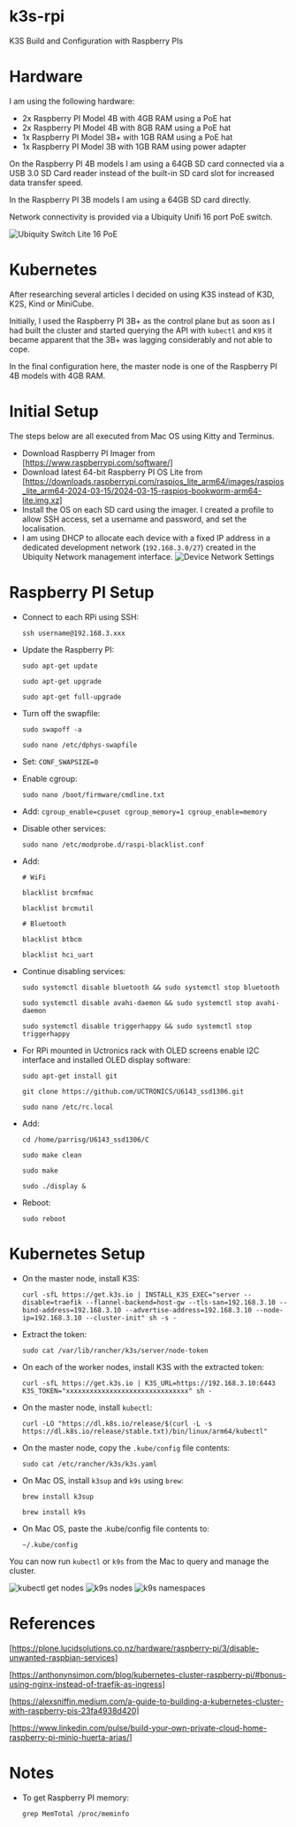 # k3s-rpi

K3S Build and Configuration with Raspberry PIs

# Hardware

I am using the following hardware:

- 2x Raspberry PI Model 4B with 4GB RAM using a PoE hat
- 2x Raspberry PI Model 4B with 8GB RAM using a PoE hat
- 1x Raspberry PI Model 3B+ with 1GB RAM using a PoE hat
- 1x Raspberry PI Model 3B with 1GB RAM using power adapter

On the Raspberry PI 4B models I am using a 64GB SD card connected via a USB 3.0 SD Card reader instead of the built-in SD card slot for increased data transfer speed.

In the Raspberry PI 3B models I am using a 64GB SD card directly.

Network connectivity is provided via a Ubiquity Unifi 16 port PoE switch.

![Ubiquity Switch Lite 16 PoE](./images/unifi-switch.png)

# Kubernetes

After researching several articles I decided on using K3S instead of K3D, K2S, Kind or MiniCube.

Initially, I used the Raspberry PI 3B+ as the control plane but as soon as I had built the cluster and started querying the API with `kubectl` and `K9S` it became apparent that the 3B+ was lagging considerably and not able to cope.

In the final configuration here, the master node is one of the Raspberry PI 4B models with 4GB RAM.

# Initial Setup

The steps below are all executed from Mac OS using Kitty and Terminus.

- Download Raspberry PI Imager from [https://www.raspberrypi.com/software/]
- Download latest 64-bit Raspberry PI OS Lite from [https://downloads.raspberrypi.com/raspios_lite_arm64/images/raspios_lite_arm64-2024-03-15/2024-03-15-raspios-bookworm-arm64-lite.img.xz]
- Install the OS on each SD card using the imager. I created a profile to allow SSH access, set a username and password, and set the localisation.
- I am using DHCP to allocate each device with a fixed IP address in a dedicated development network (`192.168.3.0/27`) created in the Ubiquity Network management interface.
  ![Device Network Settings](./images/unifi-nodes.png)

# Raspberry PI Setup

- Connect to each RPi using SSH:

  `ssh username@192.168.3.xxx`

- Update the Raspberry PI:

  `sudo apt-get update`

  `sudo apt-get upgrade`

  `sudo apt-get full-upgrade`

- Turn off the swapfile:

  `sudo swapoff -a`

  `sudo nano /etc/dphys-swapfile`

- Set: `CONF_SWAPSIZE=0`

- Enable cgroup:

  `sudo nano /boot/firmware/cmdline.txt`

- Add: `cgroup_enable=cpuset cgroup_memory=1 cgroup_enable=memory`

- Disable other services:

  `sudo nano /etc/modprobe.d/raspi-blacklist.conf`

- Add:

  `# WiFi`

  `blacklist brcmfmac`

  `blacklist brcmutil`

  `# Bluetooth`

  `blacklist btbcm`

  `blacklist hci_uart`

- Continue disabling services:

  `sudo systemctl disable bluetooth && sudo systemctl stop bluetooth`

  `sudo systemctl disable avahi-daemon && sudo systemctl stop avahi-daemon`

  `sudo systemctl disable triggerhappy && sudo systemctl stop triggerhappy`

- For RPi mounted in Uctronics rack with OLED screens enable I2C interface and installed OLED display software:

  `sudo apt-get install git`

  `git clone https://github.com/UCTRONICS/U6143_ssd1306.git`

  `sudo nano /etc/rc.local`

- Add:

  `cd /home/parrisg/U6143_ssd1306/C`

  `sudo make clean`

  `sudo make`

  `sudo ./display &`

- Reboot:

  `sudo reboot`

# Kubernetes Setup

- On the master node, install K3S:

  `curl -sfL https://get.k3s.io | INSTALL_K3S_EXEC="server --disable=traefik --flannel-backend=host-gw --tls-san=192.168.3.10 --bind-address=192.168.3.10 --advertise-address=192.168.3.10 --node-ip=192.168.3.10 --cluster-init" sh -s -`

- Extract the token:

  `sudo cat /var/lib/rancher/k3s/server/node-token`

- On each of the worker nodes, install K3S with the extracted token:

  `curl -sfL https://get.k3s.io | K3S_URL=https://192.168.3.10:6443 K3S_TOKEN="xxxxxxxxxxxxxxxxxxxxxxxxxxxxxxx" sh -`

- On the master node, install `kubectl`:

  `curl -LO "https://dl.k8s.io/release/$(curl -L -s https://dl.k8s.io/release/stable.txt)/bin/linux/arm64/kubectl"`

- On the master node, copy the `.kube/config` file contents:

  `sudo cat /etc/rancher/k3s/k3s.yaml`

- On Mac OS, install `k3sup` and `k9s` using `brew`:

  `brew install k3sup`

  `brew install k9s`

- On Mac OS, paste the .kube/config file contents to:

  `~/.kube/config`

You can now run `kubectl` or `k9s` from the Mac to query and manage the cluster.

![kubectl get nodes](./images/kubectl-nodes.png)
![k9s nodes](./images/k9s-namespace.png)
![k9s namespaces](./images/k9s-nodes.png)

# References

[https://plone.lucidsolutions.co.nz/hardware/raspberry-pi/3/disable-unwanted-raspbian-services]

[https://anthonynsimon.com/blog/kubernetes-cluster-raspberry-pi/#bonus-using-nginx-instead-of-traefik-as-ingress]

[https://alexsniffin.medium.com/a-guide-to-building-a-kubernetes-cluster-with-raspberry-pis-23fa4938d420]

[https://www.linkedin.com/pulse/build-your-own-private-cloud-home-raspberry-pi-minio-huerta-arias/]

# Notes

- To get Raspberry PI memory:

  `grep MemTotal /proc/meminfo`
